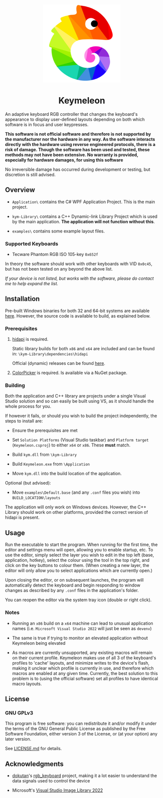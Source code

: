 <p  align="center">
	<img  width="256"  height="256"  src="https://github.com/Razzula/keymeleon/blob/main/Application/Resources/icons/Keymeleon.svg">
</p>
<h1  align="center">Keymeleon</h1>

An adaptive keyboard RGB controller that changes the keyboard's appearance to display user-defined layouts depending on both which software is in focus and user keypresses.

**This software is not official software and therefore is not supported by the manufacturer nor the hardware in any way. As the software interacts directly with the hardware using reverse engineered protocols, there is a risk of damage. Though the software has been used and tested, these methods may not have been extensive. No warranty is provided, especially for hardware damages, for using this software**

No irreversible damage has occurred during development or testing, but discretion is still advised.

## Overview

-  `Application\` contains the C# WPF Application Project. This is the main project.

-  `kym-Library\` contains a C++ Dynamic-link Library Project which is used by the main application. **The application will not function without this**.

-  `examples\` contains some example layout files.

### Supported Keyboards

- Tecware Phantom RGB ISO 105-key `0x652f`

In theory the software should work with other keyboards with VID `0x0c45`, but has not been tested on any beyond the above list.

_If your device is not listed, but works with the software, please do contact me to help expand the list._

## Installation

Pre-built Windows binaries for both 32 and 64-bit systems are available [here](https://github.com/Razzula/Keymeleon/releases). However, the source code is available to build, as explained below.

### Prerequisites

1. [hidapi](https://github.com/libusb/hidapi) is required.

	Static library builds for both `x86` and `x64` are included and can be found in: `\kym-Library\dependencies\hidapi`

	Official (dynamic) releases can be found [here](https://github.com/libusb/hidapi/releases).

2. [ColorPicker](https://github.com/PixiEditor/ColorPicker)  is required.
	Is available via a NuGet package.

### Building

Both the application and C++ library are projects under a single Visual Studio solution and so can easily be built using VS, as it should handle the whole process for you.

If however it fails, or should you wish to build the project independently, the steps to install are:

- Ensure the prerequisites are met

- Set `Solution Platforms` (Visual Studio taskbar) and `Platform target` (`Keymeleon.csproj`) to either `x64` or `x86`. These **must** match.

- Build `kym.dll` from `\kym-Library`

- Build `Keymeleon.exe` from `\Application`

- Move `kym.dll` into the build location of the application.

Optional (but advised):

- Move `examples\Default.base` (and any `.conf` files you wish) into `BUILD_LOCATION\layouts`

The application will only work on Windows devices. However, the C++ Library should work on other platforms, provided the correct version of hidapi is present.

## Usage

Run the executable to start the program. When running for the first time, the editor and settings menu will open, allowing you to enable startup, etc. To use the editor, simply select the layer you wish to edit in the top left (base, application, hotkey), select the colour using the tool in the top right, and click on the key buttons to colour them. (When creating a new layer, the editor will only allow you to select applications which are currently open.)

Upon closing the editor, or on subsequent launches, the program will automatically detect the keyboard and begin responding to window changes as described by any `.conf` files in the application's folder.

You can reopen the editor via the system tray icon (double or right click).

### Notes

- Running an `x86` build on a `x64` machine can lead to unusual application names (i.e. `Microsoft Visual Studio 2022` will just be seen as `devenv`)

- The same is true if trying to monitor an elevated application without Keymeleon being elevated

- As macros are currently unsupported, any existing macros will remain on their current profile. Keymeleon makes use of all 3 of the keyboard's profiles to 'cache' layouts, and minimize writes to the device's flash, making it unclear which profile is currently in use, and therefore which macros are enabled at any given time. Currently, the best solution to this problem is to (using the official software) set all profiles to have identical macro layouts.

## License

### GNU GPLv3

This program is free software: you can redistribute it and/or modify it under the terms of the GNU General Public License as published by the Free Software Foundation, either version 3 of the License, or (at your option) any later version.

See [LICENSE.md](LICENSE.md) for details.

## Acknowledgments

- [dokutan](https://github.com/dokutan)'s [rgb_keyboard](https://github.com/dokutan/rgb_keyboard) project, making it a lot easier to understand the data signals used to control the device

- Microsoft's [Visual Studio Image Library 2022](https://www.microsoft.com/en-gb/download/details.aspx?id=35825)